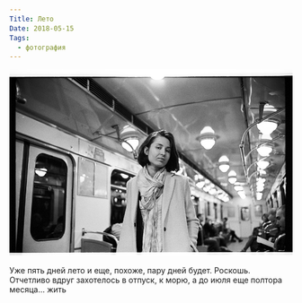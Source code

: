 ```yaml
---
Title: Лето
Date: 2018-05-15
Tags:
  - фотография
---
```


![Катя](images/kotya.jpg)

Уже пять дней лето и еще, похоже, пару дней будет. Роскошь. Отчетливо вдруг захотелось в отпуск, к морю, а до июля еще полтора месяца... жить